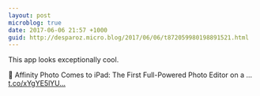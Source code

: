 ```yaml
---
layout: post
microblog: true
date: 2017-06-06 21:57 +1000
guid: http://desparoz.micro.blog/2017/06/06/t872059980198891521.html
---
```

This app looks exceptionally cool. 

 🔗 Affinity Photo Comes to iPad: The First Full-Powered Photo Editor on a ... [t.co/xYgYE5lYU...](https://t.co/xYgYE5lYUQ)
